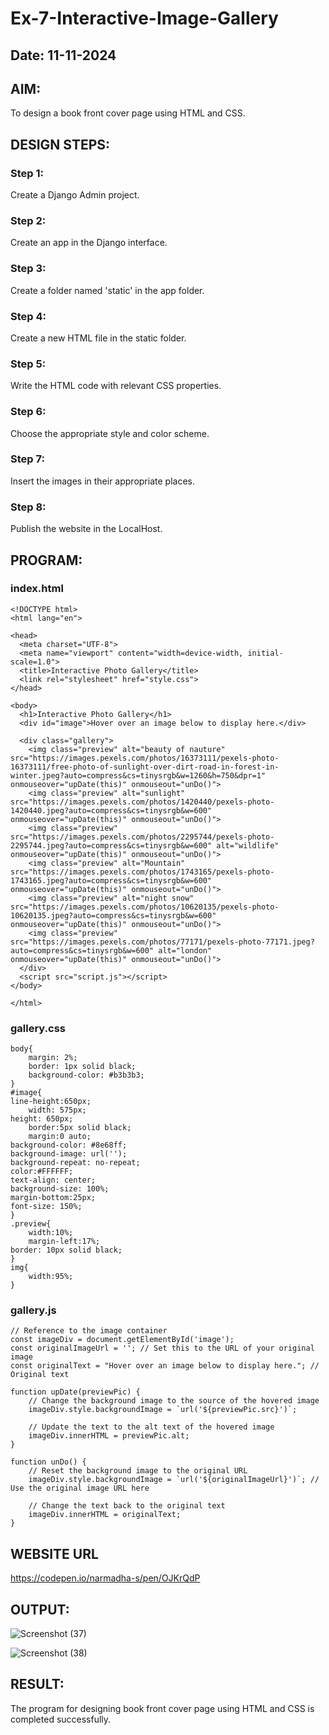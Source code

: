# Ex-7-Interactive-Image-Gallery
## Date: 11-11-2024

## AIM:
To design a book front cover page using HTML and CSS.

## DESIGN STEPS:

### Step 1:
Create a Django Admin project.

### Step 2:
Create an app in the Django interface.

### Step 3:
Create a folder named 'static' in the app folder.

### Step 4:
Create a new HTML file in the static folder.

### Step 5:
Write the HTML code with relevant CSS properties.

### Step 6:
Choose the appropriate style and color scheme.

### Step 7:
Insert the images in their appropriate places.

### Step 8:
Publish the website in the LocalHost.

## PROGRAM:

### index.html
```
<!DOCTYPE html>
<html lang="en">

<head>
  <meta charset="UTF-8">
  <meta name="viewport" content="width=device-width, initial-scale=1.0">
  <title>Interactive Photo Gallery</title>
  <link rel="stylesheet" href="style.css">
</head>

<body>
  <h1>Interactive Photo Gallery</h1>
  <div id="image">Hover over an image below to display here.</div>

  <div class="gallery">
    <img class="preview" alt="beauty of nauture" src="https://images.pexels.com/photos/16373111/pexels-photo-16373111/free-photo-of-sunlight-over-dirt-road-in-forest-in-winter.jpeg?auto=compress&cs=tinysrgb&w=1260&h=750&dpr=1" onmouseover="upDate(this)" onmouseout="unDo()">
    <img class="preview" alt="sunlight" src="https://images.pexels.com/photos/1420440/pexels-photo-1420440.jpeg?auto=compress&cs=tinysrgb&w=600" onmouseover="upDate(this)" onmouseout="unDo()">
    <img class="preview" src="https://images.pexels.com/photos/2295744/pexels-photo-2295744.jpeg?auto=compress&cs=tinysrgb&w=600" alt="wildlife" onmouseover="upDate(this)" onmouseout="unDo()">
    <img class="preview" alt="Mountain" src="https://images.pexels.com/photos/1743165/pexels-photo-1743165.jpeg?auto=compress&cs=tinysrgb&w=600" onmouseover="upDate(this)" onmouseout="unDo()">
    <img class="preview" alt="night snow" src="https://images.pexels.com/photos/10620135/pexels-photo-10620135.jpeg?auto=compress&cs=tinysrgb&w=600" onmouseover="upDate(this)" onmouseout="unDo()">
    <img class="preview" src="https://images.pexels.com/photos/77171/pexels-photo-77171.jpeg?auto=compress&cs=tinysrgb&w=600" alt="london" onmouseover="upDate(this)" onmouseout="unDo()">
  </div>
  <script src="script.js"></script>
</body>

</html>
```

### gallery.css
```
body{
    margin: 2%;
    border: 1px solid black;
    background-color: #b3b3b3;
}
#image{
line-height:650px;
    width: 575px;
height: 650px;
    border:5px solid black;
    margin:0 auto;
background-color: #8e68ff;
background-image: url('');
background-repeat: no-repeat;
color:#FFFFFF;
text-align: center;
background-size: 100%;
margin-bottom:25px;
font-size: 150%;
}
.preview{
    width:10%;
    margin-left:17%;
border: 10px solid black;
}
img{
    width:95%;
}

```
### gallery.js
```
// Reference to the image container
const imageDiv = document.getElementById('image');
const originalImageUrl = ''; // Set this to the URL of your original image
const originalText = "Hover over an image below to display here."; // Original text

function upDate(previewPic) {
    // Change the background image to the source of the hovered image
    imageDiv.style.backgroundImage = `url('${previewPic.src}')`;
    
    // Update the text to the alt text of the hovered image
    imageDiv.innerHTML = previewPic.alt;
}

function unDo() {
    // Reset the background image to the original URL
    imageDiv.style.backgroundImage = `url('${originalImageUrl}')`; // Use the original image URL here
    
    // Change the text back to the original text
    imageDiv.innerHTML = originalText;
}
```
## WEBSITE URL
https://codepen.io/narmadha-s/pen/OJKrQdP
## OUTPUT:
![Screenshot (37)](https://github.com/user-attachments/assets/c5fd283b-794d-4033-97eb-7f6fc3e33d2a)

![Screenshot (38)](https://github.com/user-attachments/assets/7a2f92d2-c150-4e84-b5b2-3bb06fd22149)


## RESULT:
The program for designing book front cover page using HTML and CSS is completed successfully.
